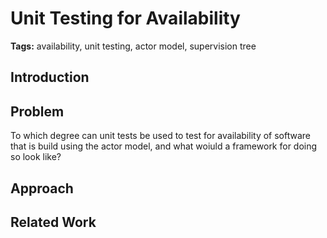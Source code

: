 # Unit Testing for Availability

**Tags:** availability, unit testing, actor model, supervision tree

## Introduction

## Problem

To which degree can unit tests be used to test for availability of software that is build using the actor model, and what woiuld a framework for doing so look like?

## Approach

## Related Work

